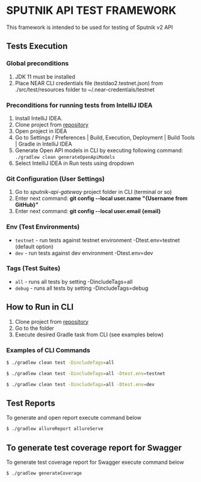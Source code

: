 # SPUTNIK API TEST FRAMEWORK
This framework is intended to be used for testing of Sputnik v2 API

## Tests Execution

### Global preconditions
1. JDK 11 must be installed 
2. Place NEAR CLI credentials file (testdao2.testnet.json) from ./src/test/resources folder to ~/.near-credentials/testnet

### Preconditions for running tests from IntelliJ IDEA
1. Install IntelliJ IDEA.
2. Clone project from [repository](https://github.com/near-daos/astro-api-gateway)    
3. Open project in IDEA    
4. Go to Settings / Preferences | Build, Execution, Deployment | Build Tools | Gradle in IntelliJ IDEA
5. Generate Open API models in CLI by executing following command: `./gradlew clean generateOpenApiModels`
6. Select IntelliJ IDEA in Run tests using dropdown

### Git Configuration (User Settings)
1. Go to *sputnik-api-gateway* project folder in CLI (terminal or so)
2. Enter next command: **git config --local user.name "{Username from GitHub}"**
3. Enter next command: **git config --local user.email {email}**

### Env (Test Environments)
- `testnet` - run tests against testnet environment -Dtest.env=testnet (default option)
- `dev` - run tests against dev environment -Dtest.env=dev

### Tags (Test Suites)
- `all` - runs all tests by setting -DincludeTags=all
- `debug` - runs all tests by setting -DincludeTags=debug

## How to Run in CLI
1. Clone project from [repository](https://github.com/near-daos/astro-api-gateway)
2. Go to the folder
3. Execute desired Gradle task from CLI (see examples below)

### Examples of CLI Commands
 ```bash
 $ ./gradlew clean test -DincludeTags=all
 ```
 ```bash
 $ ./gradlew clean test -DincludeTags=all -Dtest.env=testnet
 ```
 ```bash
 $ ./gradlew clean test -DincludeTags=all -Dtest.env=dev
 ```

## Test Reports
To generate and open report execute command below
 ```bash
 $ ./gradlew allureReport allureServe
 ```

## To generate test coverage report for Swagger
To generate test coverage report for Swagger execute command below
 ```bash
 $ ./gradlew generateCoverage
 ```

